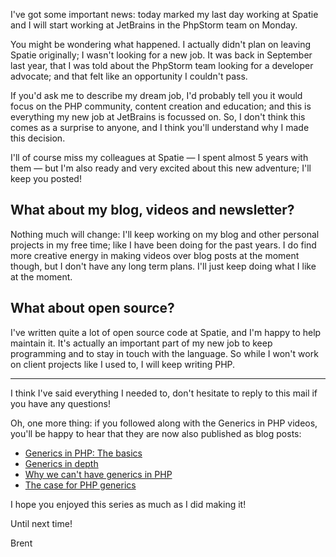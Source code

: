 I've got some important news: today marked my last day working at Spatie and I will start working at JetBrains in the PhpStorm team on Monday. 

You might be wondering what happened. I actually didn't plan on leaving Spatie originally; I wasn't looking for a new job. It was back in September last year, that I was told about the PhpStorm team looking for a developer advocate; and that felt like an opportunity I couldn't pass.

If you'd ask me to describe my dream job, I'd probably tell you it would focus on the PHP community, content creation and education; and this is everything my new job at JetBrains is focussed on. So, I don't think this comes as a surprise to anyone, and I think you'll understand why I made this decision. 

I'll of course miss my colleagues at Spatie — I spent almost 5 years with them — but I'm also ready and very excited about this new adventure; I'll keep you posted!

## What about my blog, videos and newsletter?

Nothing much will change: I'll keep working on my blog and other personal projects in my free time; like I have been doing for the past years. I do find more creative energy in making videos over blog posts at the moment though, but I don't have any long term plans. I'll just keep doing what I like at the moment. 

## What about open source?

I've written quite a lot of open source code at Spatie, and I'm happy to help maintain it. It's actually an important part of my new job to keep programming and to stay in touch with the language. So while I won't work on client projects like I used to, I will keep writing PHP.

---

I think I've said everything I needed to, don't hesitate to reply to this mail if you have any questions!

Oh, one more thing: if you followed along with the Generics in PHP videos, you'll be happy to hear that they are now also published as blog posts:

- [Generics in PHP: The basics](https://stitcher.io/blog/generics-in-php-1)
- [Generics in depth](https://stitcher.io/blog/generics-in-php-2)
- [Why we can't have generics in PHP](https://stitcher.io/blog/generics-in-php-3)
- [The case for PHP generics](https://stitcher.io/blog/generics-in-php-4)

I hope you enjoyed this series as much as I did making it!

Until next time!

Brent
